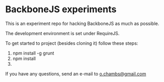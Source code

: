 BackboneJS experiments
==========================

This is an experiment repo for hacking BackboneJS as much as possible.

The development environment is set under RequireJS.

To get started to project (besides cloning it) follow these steps:

1. npm install -g grunt
2. npm install
3. 



If you have any questions, send an e-mail to o.chambs@gmail.com
